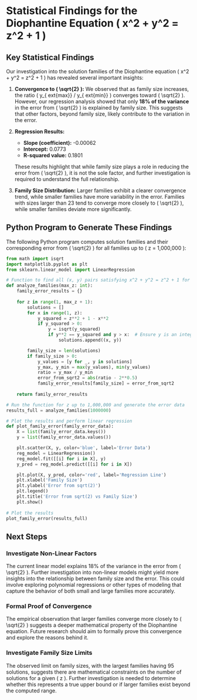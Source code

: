 
# Statistical Findings for the Diophantine Equation \( x^2 + y^2 = z^2 + 1 \)

## Key Statistical Findings

Our investigation into the solution families of the Diophantine equation \( x^2 + y^2 = z^2 + 1 \) has revealed several important insights:

1. **Convergence to \( \sqrt{2} \):** 
   We observed that as family size increases, the ratio \( y_{	ext{max}} / y_{	ext{min}} \) converges toward \( \sqrt{2} \). However, our regression analysis showed that only **18% of the variance** in the error from \( \sqrt{2} \) is explained by family size. This suggests that other factors, beyond family size, likely contribute to the variation in the error.

2. **Regression Results:**
   - **Slope (coefficient):** -0.00062
   - **Intercept:** 0.0773
   - **R-squared value:** 0.1801

   These results highlight that while family size plays a role in reducing the error from \( \sqrt{2} \), it is not the sole factor, and further investigation is required to understand the full relationship.

3. **Family Size Distribution:**
   Larger families exhibit a clearer convergence trend, while smaller families have more variability in the error. Families with sizes larger than 23 tend to converge more closely to \( \sqrt{2} \), while smaller families deviate more significantly.

## Python Program to Generate These Findings

The following Python program computes solution families and their corresponding error from \( \sqrt{2} \) for all families up to \( z = 1,000,000 \):

```python
from math import isqrt
import matplotlib.pyplot as plt
from sklearn.linear_model import LinearRegression

# Function to find all (x, y) pairs satisfying x^2 + y^2 = z^2 + 1 for a given z, and compute error from sqrt(2)
def analyze_families(max_z: int):
    family_error_results = {}
    
    for z in range(1, max_z + 1):
        solutions = []
        for x in range(1, z):
            y_squared = z**2 + 1 - x**2
            if y_squared > 0:
                y = isqrt(y_squared)
                if y**2 == y_squared and y > x:  # Ensure y is an integer and y > x
                    solutions.append((x, y))

        family_size = len(solutions)
        if family_size > 0:
            y_values = [y for _, y in solutions]
            y_max, y_min = max(y_values), min(y_values)
            ratio = y_max / y_min
            error_from_sqrt2 = abs(ratio - 2**0.5)
            family_error_results[family_size] = error_from_sqrt2
    
    return family_error_results

# Run the function for z up to 1,000,000 and generate the error data
results_full = analyze_families(1000000)

# Plot the results and perform linear regression
def plot_family_error(family_error_data):
    X = list(family_error_data.keys())
    y = list(family_error_data.values())

    plt.scatter(X, y, color='blue', label='Error Data')
    reg_model = LinearRegression()
    reg_model.fit([[i] for i in X], y)
    y_pred = reg_model.predict([[i] for i in X])

    plt.plot(X, y_pred, color='red', label='Regression Line')
    plt.xlabel('Family Size')
    plt.ylabel('Error from sqrt(2)')
    plt.legend()
    plt.title('Error from sqrt(2) vs Family Size')
    plt.show()
    
# Plot the results
plot_family_error(results_full)
```

## Next Steps

### Investigate Non-Linear Factors
The current linear model explains 18% of the variance in the error from \( \sqrt{2} \). Further investigation into non-linear models might yield more insights into the relationship between family size and the error. This could involve exploring polynomial regressions or other types of modeling that capture the behavior of both small and large families more accurately.

### Formal Proof of Convergence
The empirical observation that larger families converge more closely to \( \sqrt{2} \) suggests a deeper mathematical property of the Diophantine equation. Future research should aim to formally prove this convergence and explore the reasons behind it.

### Investigate Family Size Limits
The observed limit on family sizes, with the largest families having 95 solutions, suggests there are mathematical constraints on the number of solutions for a given \( z \). Further investigation is needed to determine whether this represents a true upper bound or if larger families exist beyond the computed range.
